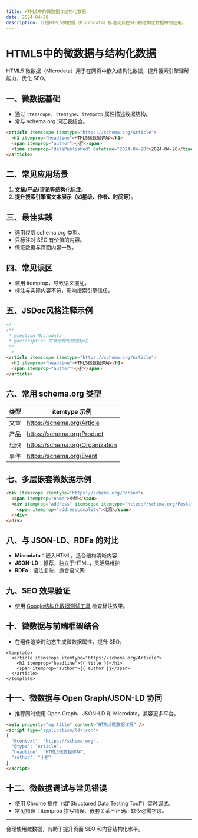 ```yaml
---
title: HTML5中的微数据与结构化数据
date: 2024-04-28
description: 介绍HTML5微数据（Microdata）标准及其在SEO和结构化数据中的应用。
---
```


# HTML5中的微数据与结构化数据

HTML5 微数据（Microdata）用于在网页中嵌入结构化数据，提升搜索引擎理解能力，优化 SEO。

## 一、微数据基础

- 通过 `itemscope`、`itemtype`、`itemprop` 属性描述数据结构。
- 常与 schema.org 词汇表结合。

```html
<article itemscope itemtype="https://schema.org/Article">
  <h1 itemprop="headline">HTML5微数据详解</h1>
  <span itemprop="author">小胖</span>
  <time itemprop="datePublished" datetime="2024-04-28">2024-04-28</time>
</article>
```

## 二、常见应用场景

1. **文章/产品/评论等结构化标注**。
2. **提升搜索引擎富文本展示（如星级、作者、时间等）**。

## 三、最佳实践

- 选用权威 schema.org 类型。
- 只标注对 SEO 有价值的内容。
- 保证数据与页面内容一致。

## 四、常见误区

- 滥用 itemprop，导致语义混乱。
- 标注与实际内容不符，影响搜索引擎信任。

## 五、JSDoc风格注释示例

```html
<!--
/**
 * @section Microdata
 * @description 文章结构化数据标注
 */
-->
<article itemscope itemtype="https://schema.org/Article">
  <h1 itemprop="headline">HTML5微数据详解</h1>
  <span itemprop="author">小胖</span>
</article>
```

## 六、常用 schema.org 类型

| 类型   | itemtype 示例                     |
| ------ | --------------------------------- |
| 文章   | https://schema.org/Article        |
| 产品   | https://schema.org/Product        |
| 组织   | https://schema.org/Organization   |
| 事件   | https://schema.org/Event          |

## 七、多层嵌套微数据示例

```html
<div itemscope itemtype="https://schema.org/Person">
  <span itemprop="name">小胖</span>
  <div itemprop="address" itemscope itemtype="https://schema.org/PostalAddress">
    <span itemprop="addressLocality">北京</span>
  </div>
</div>
```

## 八、与 JSON-LD、RDFa 的对比

- **Microdata**：嵌入HTML，适合结构清晰内容
- **JSON-LD**：推荐，独立于HTML，灵活易维护
- **RDFa**：语法复杂，适合语义网

## 九、SEO 效果验证

- 使用 [Google结构化数据测试工具](https://search.google.com/test/rich-results) 检查标注效果。

## 十、微数据与前端框架结合

- 在组件渲染时动态生成微数据属性，提升 SEO。

```vue
<template>
  <article itemscope itemtype="https://schema.org/Article">
    <h1 itemprop="headline">{{ title }}</h1>
    <span itemprop="author">{{ author }}</span>
  </article>
</template>
```

## 十一、微数据与 Open Graph/JSON-LD 协同

- 推荐同时使用 Open Graph、JSON-LD 和 Microdata，兼容更多平台。

```html
<meta property="og:title" content="HTML5微数据详解" />
<script type="application/ld+json">
{
  "@context": "https://schema.org",
  "@type": "Article",
  "headline": "HTML5微数据详解",
  "author": "小胖"
}
</script>
```

## 十二、微数据调试与常见错误

- 使用 Chrome 插件（如"Structured Data Testing Tool"）实时调试。
- 常见错误：itemprop 拼写错误、嵌套关系不正确、缺少必需字段。

---

合理使用微数据，有助于提升页面 SEO 和内容结构化水平。 